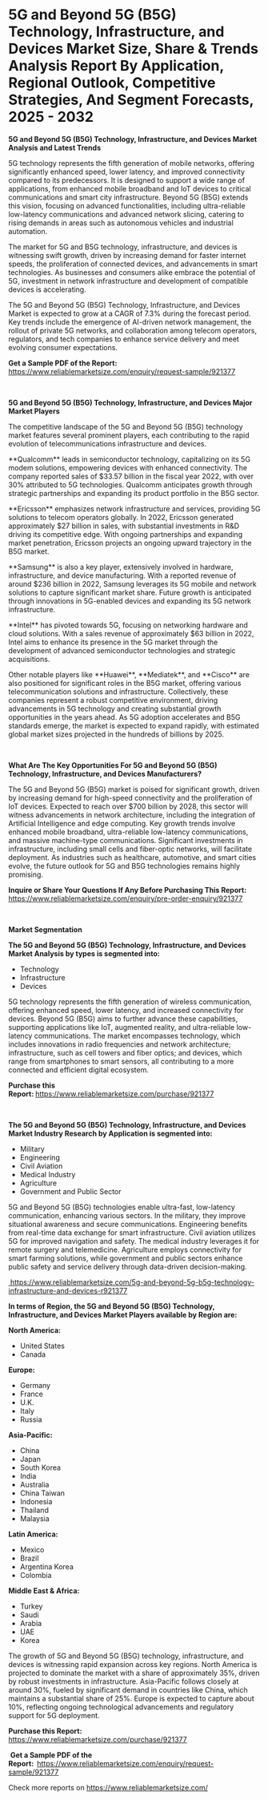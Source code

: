 <p><h1>5G and Beyond 5G (B5G) Technology, Infrastructure, and Devices Market Size, Share & Trends Analysis Report By Application, Regional Outlook, Competitive Strategies, And Segment Forecasts, 2025 - 2032</h1></p><p><strong>5G and Beyond 5G (B5G) Technology, Infrastructure, and Devices Market Analysis and Latest Trends</strong></p>
<p><p>5G technology represents the fifth generation of mobile networks, offering significantly enhanced speed, lower latency, and improved connectivity compared to its predecessors. It is designed to support a wide range of applications, from enhanced mobile broadband and IoT devices to critical communications and smart city infrastructure. Beyond 5G (B5G) extends this vision, focusing on advanced functionalities, including ultra-reliable low-latency communications and advanced network slicing, catering to rising demands in areas such as autonomous vehicles and industrial automation.</p><p>The market for 5G and B5G technology, infrastructure, and devices is witnessing swift growth, driven by increasing demand for faster internet speeds, the proliferation of connected devices, and advancements in smart technologies. As businesses and consumers alike embrace the potential of 5G, investment in network infrastructure and development of compatible devices is accelerating.</p><p>The 5G and Beyond 5G (B5G) Technology, Infrastructure, and Devices Market is expected to grow at a CAGR of 7.3% during the forecast period. Key trends include the emergence of AI-driven network management, the rollout of private 5G networks, and collaboration among telecom operators, regulators, and tech companies to enhance service delivery and meet evolving consumer expectations.</p></p>
<p><strong>Get a Sample PDF of the Report:&nbsp;</strong> <a href="https://www.reliablemarketsize.com/enquiry/request-sample/921377?utm_campaign=1836&utm_medium=2&utm_source=Github&utm_content=ia&utm_term=15022025&utm_id=5g-and-beyond-5g-b5g-technology-infrastructure-and-devices">https://www.reliablemarketsize.com/enquiry/request-sample/921377</a></p>
<p>&nbsp;</p>
<p><strong>5G and Beyond 5G (B5G) Technology, Infrastructure, and Devices Major Market Players</strong></p>
<p><p>The competitive landscape of the 5G and Beyond 5G (B5G) technology market features several prominent players, each contributing to the rapid evolution of telecommunications infrastructure and devices.</p><p>**Qualcomm** leads in semiconductor technology, capitalizing on its 5G modem solutions, empowering devices with enhanced connectivity. The company reported sales of $33.57 billion in the fiscal year 2022, with over 30% attributed to 5G technologies. Qualcomm anticipates growth through strategic partnerships and expanding its product portfolio in the B5G sector.</p><p>**Ericsson** emphasizes network infrastructure and services, providing 5G solutions to telecom operators globally. In 2022, Ericsson generated approximately $27 billion in sales, with substantial investments in R&D driving its competitive edge. With ongoing partnerships and expanding market penetration, Ericsson projects an ongoing upward trajectory in the B5G market.</p><p>**Samsung** is also a key player, extensively involved in hardware, infrastructure, and device manufacturing. With a reported revenue of around $236 billion in 2022, Samsung leverages its 5G mobile and network solutions to capture significant market share. Future growth is anticipated through innovations in 5G-enabled devices and expanding its 5G network infrastructure.</p><p>**Intel** has pivoted towards 5G, focusing on networking hardware and cloud solutions. With a sales revenue of approximately $63 billion in 2022, Intel aims to enhance its presence in the 5G market through the development of advanced semiconductor technologies and strategic acquisitions.</p><p>Other notable players like **Huawei**, **Mediatek**, and **Cisco** are also positioned for significant roles in the B5G market, offering various telecommunication solutions and infrastructure. Collectively, these companies represent a robust competitive environment, driving advancements in 5G technology and creating substantial growth opportunities in the years ahead. As 5G adoption accelerates and B5G standards emerge, the market is expected to expand rapidly, with estimated global market sizes projected in the hundreds of billions by 2025.</p></p>
<p>&nbsp;</p>
<p><strong>What Are The Key Opportunities For 5G and Beyond 5G (B5G) Technology, Infrastructure, and Devices Manufacturers?</strong></p>
<p><p>The 5G and Beyond 5G (B5G) market is poised for significant growth, driven by increasing demand for high-speed connectivity and the proliferation of IoT devices. Expected to reach over $700 billion by 2028, this sector will witness advancements in network architecture, including the integration of Artificial Intelligence and edge computing. Key growth trends involve enhanced mobile broadband, ultra-reliable low-latency communications, and massive machine-type communications. Significant investments in infrastructure, including small cells and fiber-optic networks, will facilitate deployment. As industries such as healthcare, automotive, and smart cities evolve, the future outlook for 5G and B5G technologies remains highly promising.</p></p>
<p><strong>Inquire or Share Your Questions If Any Before Purchasing This Report:</strong> <a href="https://www.reliablemarketsize.com/enquiry/pre-order-enquiry/921377?utm_campaign=1836&utm_medium=2&utm_source=Github&utm_content=ia&utm_term=15022025&utm_id=5g-and-beyond-5g-b5g-technology-infrastructure-and-devices">https://www.reliablemarketsize.com/enquiry/pre-order-enquiry/921377</a></p>
<p>&nbsp;</p>
<p><strong>Market Segmentation</strong></p>
<p><strong>The 5G and Beyond 5G (B5G) Technology, Infrastructure, and Devices Market Analysis by types is segmented into:</strong></p>
<p><ul><li>Technology</li><li>Infrastructure</li><li>Devices</li></ul></p>
<p><p>5G technology represents the fifth generation of wireless communication, offering enhanced speed, lower latency, and increased connectivity for devices. Beyond 5G (B5G) aims to further advance these capabilities, supporting applications like IoT, augmented reality, and ultra-reliable low-latency communications. The market encompasses technology, which includes innovations in radio frequencies and network architecture; infrastructure, such as cell towers and fiber optics; and devices, which range from smartphones to smart sensors, all contributing to a more connected and efficient digital ecosystem.</p></p>
<p><strong>Purchase this Report:&nbsp;</strong><a href="https://www.reliablemarketsize.com/purchase/921377?utm_campaign=1836&utm_medium=2&utm_source=Github&utm_content=ia&utm_term=15022025&utm_id=5g-and-beyond-5g-b5g-technology-infrastructure-and-devices">https://www.reliablemarketsize.com/purchase/921377</a></p>
<p>&nbsp;</p>
<p><strong>The 5G and Beyond 5G (B5G) Technology, Infrastructure, and Devices Market Industry Research by Application is segmented into:</strong></p>
<p><ul><li>Military</li><li>Engineering</li><li>Civil Aviation</li><li>Medical Industry</li><li>Agriculture</li><li>Government and Public Sector</li></ul></p>
<p><p>5G and Beyond 5G (B5G) technologies enable ultra-fast, low-latency communication, enhancing various sectors. In the military, they improve situational awareness and secure communications. Engineering benefits from real-time data exchange for smart infrastructure. Civil aviation utilizes 5G for improved navigation and safety. The medical industry leverages it for remote surgery and telemedicine. Agriculture employs connectivity for smart farming solutions, while government and public sectors enhance public safety and service delivery through data-driven decision-making.</p></p>
<p><a href="https://www.reliablemarketsize.com/5g-and-beyond-5g-b5g-technology-infrastructure-and-devices-r921377?utm_campaign=1836&utm_medium=2&utm_source=Github&utm_content=ia&utm_term=15022025&utm_id=5g-and-beyond-5g-b5g-technology-infrastructure-and-devices">&nbsp;https://www.reliablemarketsize.com/5g-and-beyond-5g-b5g-technology-infrastructure-and-devices-r921377</a></p>
<p><strong>In terms of Region, the 5G and Beyond 5G (B5G) Technology, Infrastructure, and Devices Market Players available by Region are:</strong></p>
<p>
    <p> <strong> North America: </strong>
        <ul>
            <li>United States</li>
            <li>Canada</li>
        </ul>
        </p> 
    <p> <strong> Europe: </strong>
        <ul>
            <li>Germany</li>
            <li>France</li>
            <li>U.K.</li>
            <li>Italy</li>
            <li>Russia</li>
        </ul>
        </p> 
    <p> <strong> Asia-Pacific: </strong>
        <ul>
            <li>China</li>
            <li>Japan</li>
            <li>South Korea</li>
            <li>India</li>
            <li>Australia</li>
            <li>China Taiwan</li>
            <li>Indonesia</li>
            <li>Thailand</li>
            <li>Malaysia</li>
        </ul>
        </p> 
    <p> <strong> Latin America: </strong>
        <ul>
            <li>Mexico</li>
            <li>Brazil</li>
            <li>Argentina Korea</li>
            <li>Colombia</li>
        </ul>
        </p> 
    <p> <strong> Middle East & Africa: </strong>
        <ul>
            <li>Turkey</li>
            <li>Saudi</li>
            <li>Arabia</li>
            <li>UAE</li>
            <li>Korea</li>
        </ul>
    </p>
    </p>
<p><p>The growth of 5G and Beyond 5G (B5G) technology, infrastructure, and devices is witnessing rapid expansion across key regions. North America is projected to dominate the market with a share of approximately 35%, driven by robust investments in infrastructure. Asia-Pacific follows closely at around 30%, fueled by significant demand in countries like China, which maintains a substantial share of 25%. Europe is expected to capture about 10%, reflecting ongoing technological advancements and regulatory support for 5G deployment.</p></p>
<p><strong>Purchase this Report: </strong><a href="https://www.reliablemarketsize.com/purchase/921377?utm_campaign=1836&utm_medium=2&utm_source=Github&utm_content=ia&utm_term=15022025&utm_id=5g-and-beyond-5g-b5g-technology-infrastructure-and-devices">https://www.reliablemarketsize.com/purchase/921377</a></p>
<p>&nbsp;<strong>Get a Sample PDF of the Report:&nbsp;&nbsp;</strong><a href="https://www.reliablemarketsize.com/enquiry/request-sample/921377?utm_campaign=1836&utm_medium=2&utm_source=Github&utm_content=ia&utm_term=15022025&utm_id=5g-and-beyond-5g-b5g-technology-infrastructure-and-devices">https://www.reliablemarketsize.com/enquiry/request-sample/921377</a></p>
<p><strong></strong></p>
<p>Check more reports on <a href="https://www.reliablemarketsize.com/?utm_campaign=1836&utm_medium=2&utm_source=Github&utm_content=ia&utm_term=15022025&utm_id=5g-and-beyond-5g-b5g-technology-infrastructure-and-devices">https://www.reliablemarketsize.com/</a></p>
